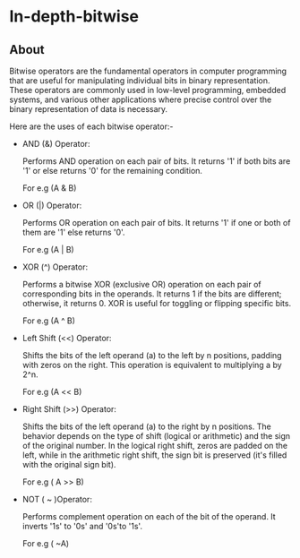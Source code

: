 # In-depth-bitwise

## About

Bitwise operators are the fundamental operators in computer programming that are useful for manipulating individual bits in binary representation. These operators are commonly used in low-level programming, embedded systems, and various other applications where precise control over the binary representation of data is necessary.

Here are the uses of each bitwise operator:-

- AND (&) Operator:
  
  Performs AND operation on each pair of bits. It returns '1' if both bits are '1' or else returns '0' for the remaining condition.

  For e.g (A & B)

- OR (|) Operator:

  Performs OR operation on each pair of bits. It returns '1' if one or both of them are '1' else returns '0'.

  For e.g (A | B)

- XOR (^) Operator:

  Performs a bitwise XOR (exclusive OR) operation on each pair of corresponding bits in the operands. It returns 1 if the bits are different; otherwise, it returns 0. XOR is useful for toggling or flipping specific bits.

  For e.g (A ^ B)

- Left Shift (<<) Operator:

    Shifts the bits of the left operand (a) to the left by n positions, padding with zeros on the right. This operation is equivalent to multiplying a by 2^n.

    For e.g (A << B)

- Right Shift (>>) Operator:

  Shifts the bits of the left operand (a) to the right by n positions. The behavior depends on the type of shift (logical or arithmetic) and the sign of the original number. In the logical right shift, zeros are padded on the left, while in the arithmetic right shift, the sign bit is preserved (it's filled with the original sign bit).

  For e.g ( A >> B)

- NOT ( ~ )Operator:

  Performs complement operation on each of the bit of the operand. It inverts '1s' to '0s' and '0s'to '1s'.

  For e.g ( ~A)


